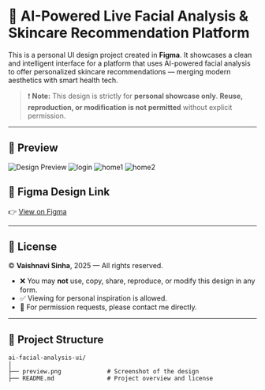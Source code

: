 # 🎨 AI-Powered Live Facial Analysis & Skincare Recommendation Platform

This is a personal UI design project created in **Figma**. It showcases a clean and intelligent interface for a platform that uses AI-powered facial analysis to offer personalized skincare recommendations — merging modern aesthetics with smart health tech.

> ❗ **Note:** This design is strictly for **personal showcase only**. **Reuse, reproduction, or modification is not permitted** without explicit permission.

---

## 📸 Preview

![Design Preview]()
![login](https://github.com/user-attachments/assets/58b6c8e4-b22b-405f-9617-f12b2d79e6d3)
![home1](https://github.com/user-attachments/assets/1c2de666-c6b4-445a-89a6-4411cd4aaf84)
![home2](https://github.com/user-attachments/assets/7a1b2b60-2b52-42f3-bf49-61de42f73f54)


## 🔗 Figma Design Link

👉 [View on Figma](https://www.figma.com/proto/himtVEPvT5IZgv8WyFbIIW/Untitled?node-id=88-36&p=f&t=wqBE9Fje0pfgGDh0-1&scaling=scale-down&content-scaling=responsive&page-id=0%3A1&starting-point-node-id=88%3A36)



---

## 📝 License

© **Vaishnavi Sinha**, 2025 — All rights reserved.

- ❌ You may **not** use, copy, share, reproduce, or modify this design in any form.
- ✅ Viewing for personal inspiration is allowed.
- 📩 For permission requests, please contact me directly.

---

## 📁 Project Structure

```plaintext
ai-facial-analysis-ui/
│
├── preview.png             # Screenshot of the design
├── README.md               # Project overview and license
